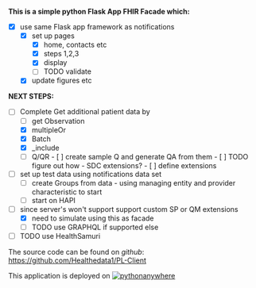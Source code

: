 **This is a simple python Flask App FHIR Facade which:**

- [X] use same Flask app framework as notifications
    - [X] set up pages
        - [X] home, contacts etc
        - [X] steps 1,2,3
        - [X] display
        - [ ] TODO validate
    - [X] update figures etc

**NEXT STEPS:**

- [ ] Complete Get additional patient data by
    - [ ] get Observation
    - [X] multipleOr
    - [X] Batch
    - [X] _include
    - [ ] Q/QR
          - [ ] create sample Q and generate QA from them
                - [ ] TODO figure out how - SDC extensions?
          - [ ] define extensions
- [ ] set up test data using notifications data set
    - [ ] create Groups from data - using managing entity and provider characteristic to start
    - [ ] start on HAPI
- [ ] since server's won't support support custom SP or QM extensions
    - [X] need to simulate using this as facade
    - [ ] TODO use GRAPHQL if supported else

- [ ] TODO use HealthSamuri

The source code can be found on *github*: <https://github.com/Healthedata1/PL-Client>

This application is deployed on [![pythonanywhere](https://www.pythonanywhere.com/static/anywhere/images/PA-logo.svg)](https://www.pythonanywhere.com/)
